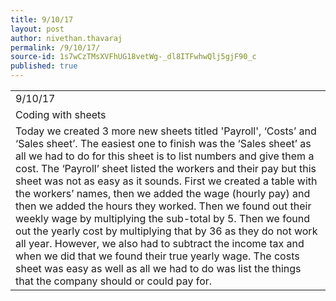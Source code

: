 ```yaml
---
title: 9/10/17
layout: post
author: nivethan.thavaraj
permalink: /9/10/17/
source-id: 1s7wCzTMsXVFhUG18vetWg-_dl8ITFwhwQlj5gjF90_c
published: true
---
```

<table>
  <tr>
    <td>9/10/17</td>
  </tr>
  <tr>
    <td>Coding with sheets
</td>
  </tr>
  <tr>
    <td>Today we created 3 more new sheets titled 'Payroll', ‘Costs’ and ‘Sales sheet’. The easiest one to finish was the ‘Sales sheet’ as all we had to do for this sheet is to list numbers and give them a cost. The ‘Payroll’ sheet listed the workers and their pay but this sheet was not as easy as it sounds. First we created a table with the workers’ names, then we added the wage (hourly pay) and then we added the hours they worked. Then we found out their weekly wage by multiplying the sub-total by 5. Then we found out the yearly cost by multiplying that by 36 as they do not work all year. However, we also had to subtract the income tax and when we did that we found their true yearly wage. The costs sheet was easy as well as all we had to do was list the things that the company should or could pay for.</td>
  </tr>
</table>


